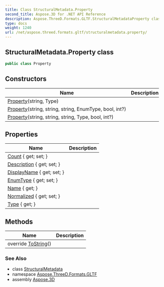 ```yaml
---
title: Class StructuralMetadata.Property
second_title: Aspose.3D for .NET API Reference
description: Aspose.ThreeD.Formats.GLTF.StructuralMetadataProperty class. 
type: docs
weight: 1240
url: /net/aspose.threed.formats.gltf/structuralmetadata.property/
---
```

## StructuralMetadata.Property class

```csharp
public class Property
```

## Constructors

| Name | Description |
| --- | --- |
| [Property](property/#constructor_2)(string, Type) |  |
| [Property](property/#constructor)(string, string, string, EnumType, bool, int?) |  |
| [Property](property/#constructor_1)(string, string, string, Type, bool, int?) |  |

## Properties

| Name | Description |
| --- | --- |
| [Count](../../aspose.threed.formats.gltf/property/count/) { get; set; } |  |
| [Description](../../aspose.threed.formats.gltf/property/description/) { get; set; } |  |
| [DisplayName](../../aspose.threed.formats.gltf/property/displayname/) { get; set; } |  |
| [EnumType](../../aspose.threed.formats.gltf/property/enumtype/) { get; set; } |  |
| [Name](../../aspose.threed.formats.gltf/property/name/) { get; } |  |
| [Normalized](../../aspose.threed.formats.gltf/property/normalized/) { get; set; } |  |
| [Type](../../aspose.threed.formats.gltf/property/type/) { get; } |  |

## Methods

| Name | Description |
| --- | --- |
| override [ToString](../../aspose.threed.formats.gltf/property/tostring/)() |  |

### See Also

* class [StructuralMetadata](../structuralmetadata/)
* namespace [Aspose.ThreeD.Formats.GLTF](../../aspose.threed.formats.gltf/)
* assembly [Aspose.3D](../../)


